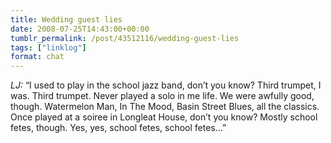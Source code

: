 ```yaml
---
title: Wedding guest lies
date: 2008-07-25T14:43:00+00:00
tumblr_permalink: /post/43512116/wedding-guest-lies
tags: ["linklog"]
format: chat
---
```


<i>LJ:</i> &#8220;I used to play in the school jazz band, don&#8217;t you know? Third trumpet, I was. Third trumpet. Never played a solo in me life. We were awfully good, though. Watermelon Man, In The Mood, Basin Street Blues, all the classics. Once played at a soiree in Longleat House, don&#8217;t you know? Mostly school fetes, though. Yes, yes, school fetes, school fetes&#8230;&#8221;
